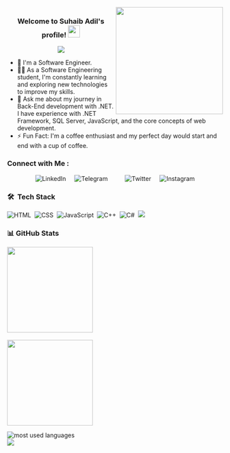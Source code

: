 <img width="250" align="right" src="https://c.tenor.com/_DOBjnGspYAAAAAM/code-coding.gif">

<h3 align="center">
  Welcome to Suhaib Adil's profile!
  <img src="https://media.giphy.com/media/hvRJCLFzcasrR4ia7z/giphy.gif" width="28">
</h3>

<!-- Typing SVG by DenverCoder1 - https://github.com/DenverCoder1/readme-typing-svg -->
<p align="center">
  <a href="https://github.com/DenverCoder1/readme-typing-svg"><img src="https://readme-typing-svg.herokuapp.com/?lines=Back-End%20Engineer;Always%20learning%20new%20things&font=Fira%20Code&center=true&width=440&height=45&color=f75c7e&vCenter=true&size=22"></a>
</p> 

- 🏢 I'm a Software Engineer.
- 👨‍💻 As a Software Engineering student, I'm constantly learning and exploring new technologies to improve my skills.
- 💬 Ask me about my journey in Back-End development with .NET.  
  I have experience with .NET Framework, SQL Server, JavaScript, and the core concepts of web development.
- ⚡ Fun Fact: I'm a coffee enthusiast and my perfect day would start and end with a cup of coffee.
  


### Connect with Me :

<div style="display: flex; flex-direction: row; flex-wrap: wrap; gap: 20px; justify-content: center; align-items: center;">
  <a href="https://linkedin.com/in/suhaibadill" target="_blank" style="text-decoration: none; transition: transform 0.3s;">
    <img src="https://img.shields.io/badge/LinkedIn-0077B5?style=for-the-badge&logo=Linkedin&logoColor=white" alt="LinkedIn" 
         onmouseover="this.style.transform='scale(1.1)'" 
         onmouseout="this.style.transform='scale(1)'"/>
  </a>
  <a href="https://t.me/suhaibadill" target="_blank" style="text-decoration: none; transition: transform 0.3s;">
    <img src="https://img.shields.io/badge/Telegram-26A5E4?style=for-the-badge&logo=Telegram&logoColor=white" alt="Telegram" 
         onmouseover="this.style.transform='scale(1.1)'" 
         onmouseout="this.style.transform='scale(1)'"/>
  </a>
  <br>
  <a href="https://twitter.com/suhaibadill" target="_blank" style="text-decoration: none; transition: transform 0.3s;">
    <img src="https://img.shields.io/badge/Twitter-1DA1F2?style=for-the-badge&logo=Twitter&logoColor=white" alt="Twitter" 
         onmouseover="this.style.transform='scale(1.1)'" 
         onmouseout="this.style.transform='scale(1)'"/>
  </a>
  <a href="https://instagram.com/suhaibadill" target="_blank" style="text-decoration: none; transition: transform 0.3s;">
    <img src="https://img.shields.io/badge/Instagram-E4405F?style=for-the-badge&logo=Instagram&logoColor=white" alt="Instagram" 
         onmouseover="this.style.transform='scale(1.1)'" 
         onmouseout="this.style.transform='scale(1)'"/>
  </a>
</div>




### 🛠 &nbsp;Tech Stack
![HTML](https://img.shields.io/badge/-HTML-05122A?style=flat&logo=HTML5)&nbsp;
![CSS](https://img.shields.io/badge/-CSS-05122A?style=flat&logo=CSS3&logoColor=1572B6)&nbsp;
![JavaScript](https://img.shields.io/badge/-JavaScript-05122A?style=flat&logo=javascript)&nbsp;
![C++](https://img.shields.io/badge/-C++-05122A?style=flat&logo=c%2B%2B&logoColor=00599C)&nbsp;
![C#](https://img.shields.io/badge/-C%23-05122A?style=flat&logo=c-sharp&logoColor=239120)&nbsp;
![](https://img.shields.io/badge/-.NET-05122A?style=flat&logo=dotnet)&nbsp;


### 📊 GitHub Stats
<div align="left">
  <img src="https://github-readme-stats.vercel.app/api?username=suhaibadill&show_icons=true&theme=dark" height="200" /><br><br>
  <img src="https://github-readme-streak-stats.herokuapp.com/?user=suhaibadill&theme=dark" height="200" />
</div>



<img align="left" src="https://github-readme-stats.vercel.app/api/top-langs?username=yousefdergham&show_icons=true&locale=en&layout=compact&theme=radical" alt="most used languages" /> <br> <a href="https://komarev.com/ghpvc/?username=suhaibadill&style=for-the-badge"> <img src="https://komarev.com/ghpvc/?username=suhaibadill&style=for-the-badge"> </a>


